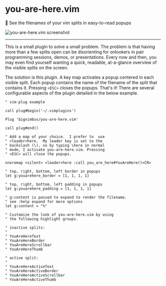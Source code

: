 # you-are-here.vim
📌 See the filenames of your vim splits in easy-to-read popups

![you-are-here.vim screenshot](https://ghcdn.rawgit.org/bignimbus/you-are-here.vim/master/assets/you-are-here.png)

---

This is a small plugin to solve a small problem.
The problem is that having more than a few splits
open can be disorienting for onlookers in pair
programming sessions, demos, or presentations.
Every now and then, you may even find yourself
wanting a quick, readable, at-a-glance overview of
the visible splits on the screen.

The solution is this plugin. A key map activates
a popup centered in each visible split.  Each popup
contains the name of the filename of the split that
contains it.  Pressing `<ESC>` closes the popups.
That's it!  There are several configurable aspects
of the plugin detailed in the below example.

```vim
" vim-plug example

call plug#begin('~/.vimplugins')

Plug 'bignimbus/you-are-here.vim'

call plug#end()

" Add a map of your choice.  I prefer to  use
" <leader>here.  My leader key is set to the
" backslash (\), so by typing \here in normal
" mode, I activate you-are-here.vim. Pressing
" <ESC> will close the popups.

nnoremap <silent> <leader>here :call you_are_here#YouAreHere()<CR>

" top, right, bottom, left border in popups
let g:youarehere_border = [1, 1, 1, 1]

" top, right, bottom, left padding in popups
let g:youarehere_padding = [1, 1, 1, 1]

" g:content is passed to expand to render the filename.
" see :help expand for more options
let g:content = "%"

" Customize the look of you-are-here.vim by using
" the following highlight groups.

" inactive splits:
"
" YouAreHereText
" YouAreHereBorder
" YouAreHereScrollbar
" YouAreHereThumb

" active split:
"
" YouAreHereActiveText
" YouAreHereActiveBorder
" YouAreHereActiveScrollbar
" YouAreHereActiveThumb
```
